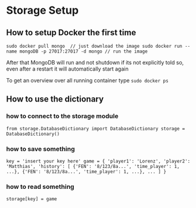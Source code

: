 # Storage Setup

## How to setup Docker the first time
`
sudo docker pull mongo  // just download the image
sudo docker run --name mongoDB -p 27017:27017 -d mongo // run the image
`

After that MongoDB will run and not shutdown if its not explicitly told so, even after a restart it will automatically start again

To get an overview over all running container type
`
sudo docker ps 
`


## How to use the dictionary

### how to connect to the storage module
`
from storage.DatabaseDictionary import DatabaseDictionary
storage = DatabaseDictionary()
`

### how to save something
`
key = 'insert your key here'
game = {
    'player1': 'Lorenz',
    'player2': 'Matthias',
    'history': [
        {'FEN': '8/123/8a...', 'time_player': 1, ...},
        {'FEN': '8/123/8a...', 'time_player': 1, ...},
        ...
    ]
}
`
### how to read something
`
storage[key] = game
`

